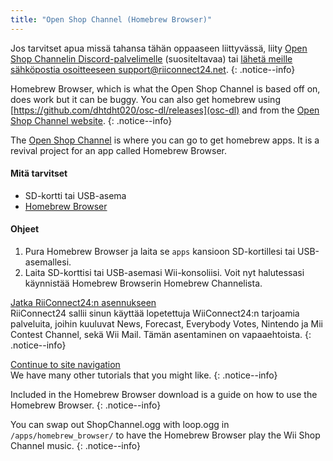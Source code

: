 ```yaml
---
title: "Open Shop Channel (Homebrew Browser)"
---
```


Jos tarvitset apua missä tahansa tähän oppaaseen liittyvässä, liity [Open Shop Channelin Discord-palvelimelle](https://discord.gg/osc) (suositeltavaa) tai [ lähetä meille sähköpostia osoitteeseen support@riiconnect24.net](mailto:support@riiconnect24.net).
{: .notice--info}

Homebrew Browser, which is what the Open Shop Channel is based off on, does work but it can be buggy. You can also get homebrew using [https://github.com/dhtdht020/osc-dl/releases](osc-dl) and from the [Open Shop Channel website](https://oscwii.org/).
{: .notice--info}

The [Open Shop Channel](https://oscwii.org/) is where you can go to get homebrew apps. It is a revival project for an app called Homebrew Browser.

#### Mitä tarvitset
* SD-kortti tai USB-asema
* [Homebrew Browser](/assets/files/homebrew_browser_v0.3.9e.zip)

#### Ohjeet

1. Pura Homebrew Browser ja laita se `apps` kansioon SD-kortillesi tai USB-asemallesi.
2. Laita SD-korttisi tai USB-asemasi Wii-konsoliisi. Voit nyt halutessasi käynnistää Homebrew Browserin Homebrew Channelista.

[Jatka RiiConnect24:n asennukseen](riiconnect24)<br> RiiConnect24 sallii sinun käyttää lopetettuja WiiConnect24:n tarjoamia palveluita, joihin kuuluvat News, Forecast, Everybody Votes, Nintendo ja Mii Contest Channel, sekä Wii Mail. Tämän asentaminen on vapaaehtoista.
{: .notice--info}

[Continue to site navigation](site-navigation)<br> We have many other tutorials that you might like.
{: .notice--info}

Included in the Homebrew Browser download is a guide on how to use the Homebrew Browser.
{: .notice--info}

You can swap out ShopChannel.ogg with loop.ogg in `/apps/homebrew_browser/` to have the Homebrew Browser play the Wii Shop Channel music.
{: .notice--info}
